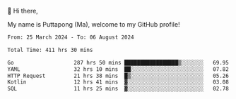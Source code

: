 👋 Hi there,

My name is Puttapong (Ma), welcome to my GitHub profile!

<!--START_SECTION:waka-->

```txt
From: 25 March 2024 - To: 06 August 2024

Total Time: 411 hrs 30 mins

Go                   287 hrs 50 mins █████████████████▒░░░░░░░   69.95 %
YAML                 32 hrs 10 mins  ██░░░░░░░░░░░░░░░░░░░░░░░   07.82 %
HTTP Request         21 hrs 38 mins  █▒░░░░░░░░░░░░░░░░░░░░░░░   05.26 %
Kotlin               12 hrs 41 mins  ▓░░░░░░░░░░░░░░░░░░░░░░░░   03.08 %
SQL                  11 hrs 25 mins  ▓░░░░░░░░░░░░░░░░░░░░░░░░   02.78 %
```

<!--END_SECTION:waka-->
